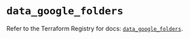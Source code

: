 # `data_google_folders`

Refer to the Terraform Registry for docs: [`data_google_folders`](https://registry.terraform.io/providers/hashicorp/google/6.8.0/docs/data-sources/folders).
